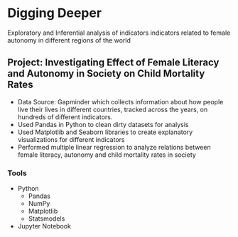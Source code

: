 # Digging Deeper 

Exploratory and Inferential analysis of indicators indicators related to female autonomy in different regions of the world 

## Project: Investigating Effect of Female Literacy and Autonomy in Society on Child Mortality Rates
* Data Source: Gapminder which collects information about how people live their lives in different countries, tracked across the years, on hundreds of different indicators.
* Used Pandas in Python to clean dirty datasets for analysis
* Used Matplotlib and Seaborn libraries to create explanatory visualizations for different indicators
* Performed multiple linear regression to analyze relations between female literacy, autonomy and child mortality rates in society

### Tools 
* Python
    * Pandas
    * NumPy
    * Matplotlib
    * Statsmodels
* Jupyter Notebook
